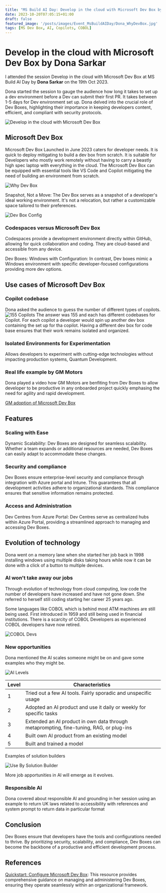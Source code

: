 ```yaml
---
title: "MS Build AI Day: Develop in the cloud with Microsoft Dev Box by Dona Sarkar"
date: 2023-10-20T07:05:15+01:00
draft: false
featured_image: '/posts/images/Event_MsBuildAIDay/Dona_WhyDevBox.jpg'
tags: [MS Dev Box, AI, Copilots, COBOL]
---
```


# Develop in the cloud with Microsoft Dev Box by Dona Sarkar

I attended the session Develop in the cloud with Microsoft Dev Box at MS Build AI Day by **Dona Sarkar** on the 19th Oct 2023.

Dona started the session to gauge the audience how long it takes to set up a dev environment before a Dev can submit their first PR. It takes between 1-5 days for Dev environment set up. Dona delved into the crucial role of Dev Boxes, highlighting their importance in keeping developers content, efficient, and compliant with security protocols.

![Develop in the cloud with Microsoft Dev Box](../images/Event_MsBuildAIDay/Dona_OpeningSlide.jpg)

## Microsoft Dev Box

 Microsoft Dev Box Launched in June 2023 caters for developer needs. It is quick to deploy mitigating to build a dev box from scratch. It is suitable for Developers who mostly work remotely without having to carry a beastly high spec laptop with everything in the cloud. The Microsoft Dev Box can be equipped with essential tools like VS Code and Copilot mitigating the need of building an environment from scratch. 


![Why Dev Box](../images/Event_MsBuildAIDay/Dona_WhyDevBox.jpg)

Snapshot, Not a Move: The Dev Box serves as a snapshot of a developer's ideal working environment. It's not a relocation, but rather a customizable space tailored to their preferences.

![Dev Box Config](../images/Event_MsBuildAIDay/Dona_DevBoxCOnfig.jpg)

### Codespaces versus Microsoft Dev Box

Codespaces provide a development environment directly within GitHub, allowing for quick collaboration and coding. They are cloud-based and accessible from any device.

Dev Boxes: Windows with Configuration: In contrast, Dev boxes mimic a Windows environment with specific developer-focused configurations providing more dev options.

## Use cases of Microsoft Dev Box

### Copilot codebase

Dona asked the audience to guess the number of different types of copilots.  
![155 Copilots](../images/Event_MsBuildAIDay/Dona_155DifferentCopilots.jpg)
The answer was 155 and each has different codebases for Copilot. For each copilot a developer would spin up another dev box containing the set up for tha copilot. Having a different dev box for code base ensures that their work remains isolated and organized.

### Isolated Environments for Experimentation

Allows developers to experiment with cutting-edge technologies without impacting production systems, Quantum Development.

### Real life example by GM Motors

Dona played a video how GM Motors are benfiting from Dev Boxes to allow developer to be productive in any onboarded project quickly emphasing the need for agility and rapid development.

[GM adoption of Microsoft Dev Box](https://www.youtube.com/watch?v=1ejgI7ZXbWs)

## Features

### Scaling with Ease

Dynamic Scalability: Dev Boxes are designed for seamless scalability. Whether a team expands or additional resources are needed, Dev Boxes can easily adapt to accommodate these changes.

### Security and compliance

Dev Boxes ensure enterprise-level security and compliance through integration with Azure portal and Intune. This guarantees that all development activities adhere to organizational standards. This compliance ensures that sensitive information remains protected. 

### Access and Administration

Dev Centres from Azure Portal: Dev Centres serve as centralized hubs within Azure Portal, providing a streamlined approach to managing and accessing Dev Boxes.

## Evolution of technology

Dona went on a memory lane when she started her job back in 1998 installing windows using multiple disks taking hours while now it can be done with a click of a button to multiple devices.

### AI won't take away our jobs

Through evolution of technology from cloud computing, low code the number of developers have increased and have not gone down. She referred to herself still coding starting her career 25 years ago.

Some languages like COBOL which is behind most ATM machines are still being used. First introduced in 1959 and still being used in financial institutions. There is a scarcity of COBOL Developers as experienced COBOL developers have now retired.

![COBOL Devs](../images/Event_MsBuildAIDay/COBOL_DevScarce.jpg)

### New opportunities

Dona mentioned the AI scales someone might be on and gave some examples who they might be.  

![AI Levels](../images/Event_MsBuildAIDay/Dona_AI_Level.jpg)

| Level | Characteristics                                             |
|-------|-------------------------------------------------------------|
| 1     | Tried out a few AI tools. Fairly sporadic and unspecific usage |
| 2     | Adopted an AI product and use it daily or weekly for specific tasks |
| 3     | Extended an AI product in own data through metaprompting, fine-tuning, RAG, or plug-ins |
| 4     | Built own AI product from an existing model |
| 5     | Built and trained a model |

Examples of solution builders

![Use By Solution Builder](../images/Event_MsBuildAIDay/Dona_UseBySolutionBuilder.jpg)

More job apportunities in AI will emerge as it evolves.

### Responsible AI

Dona covered about responsible AI and grounding in her session using an example to return UK laws related to accessibility with references and system prompt to return data in particular format

## Conclusion

Dev Boxes ensure that developers have the tools and configurations needed to thrive. By prioritizing security, scalability, and compliance, Dev Boxes can become the backbone of a productive and efficient development process.

## References

[Quickstart: Configure Microsoft Dev Box](https://aka.ms/DevBoxAdmin): This resource provides comprehensive guidance on managing and administering Dev Boxes, ensuring they operate seamlessly within an organizational framework.

